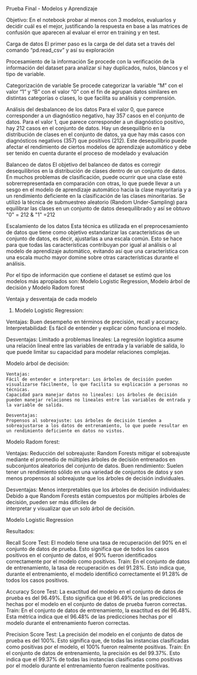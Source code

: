 Prueba Final - Modelos y Aprendizaje

Objetivo: En el notebook probar al menos con 3 modelos, evaluarlos y decidir cuál es el mejor, justificando la respuesta en base a las matrices de confusión que aparecen al evaluar el error en training y en test.

Carga de datos
El primer paso es la carga de del data set a través del comando “pd.read_csv” y así su exploración

Procesamiento de la información
Se procede con la verificación de la información del dataset para analizar si hay duplicados, nulos, blancos y el tipo de variable. 

Categorización de variable
Se procede categorizar la variable “M” con el valor “1” y “B” con el valor “0” con el fin de agrupan datos similares en distintas categorías o clases, lo que facilita su análisis y comprensión.

Análisis del desbalanceo de los datos
Para el valor 0, que parece corresponder a un diagnóstico negativo, hay 357 casos en el conjunto de datos. Para el valor 1, que parece corresponder a un diagnóstico positivo, hay 212 casos en el conjunto de datos.
Hay un desequilibrio en la distribución de clases en el conjunto de datos, ya que hay más casos con diagnósticos negativos (357) que positivos (212). Este desequilibrio puede afectar el rendimiento de ciertos modelos de aprendizaje automático y debe ser tenido en cuenta durante el proceso de modelado y evaluación

Balanceo de datos
El objetivo del balanceo de datos es corregir desequilibrios en la distribución de clases dentro de un conjunto de datos. En muchos problemas de clasificación, puede ocurrir que una clase esté sobrerrepresentada en comparación con otras, lo que puede llevar a un sesgo en el modelo de aprendizaje automático hacia la clase mayoritaria y a un rendimiento deficiente en la clasificación de las clases minoritarias. Se utilizó la técnica de submuestreo aleatorio (Random Under-Sampling) para equilibrar las clases en un conjunto de datos desequilibrado y así se obtuvo  "0" = 212 & "1" =212

Escalamiento de los datos
Esta técnica es utilizada en el preprocesamiento de datos que tiene como objetivo estandarizar las características de un conjunto de datos, es decir, ajustarlas a una escala común. Esto se hace para que todas las características contribuyan por igual al análisis o al modelo de aprendizaje automático, evitando así que una característica con una escala mucho mayor domine sobre otras características durante el análisis.

Por el tipo de información que contiene el dataset se estimó que los modelos más apropiados son: Modelo Logistic Regression, Modelo árbol de decisión y Modelo Radom forest

Ventaja y desventaja de cada modelo

1.	Modelo Logistic Regression:

Ventajas:
   Buen desempeño en términos de precisión, recall y accuracy.
  Interpretabilidad: Es fácil de entender y explicar cómo funciona el modelo.
  
  Desventajas:
   Limitado a problemas lineales: La regresión logística asume una relación lineal entre las variables de entrada y la variable de salida, lo que puede limitar su capacidad para 
   modelar relaciones complejas.

Modelo árbol de decisión:

    
    Ventajas:
    Fácil de entender e interpretar: Los árboles de decisión pueden visualizarse fácilmente, lo que facilita su explicación a personas no técnicas.
    Capacidad para manejar datos no lineales: Los árboles de decisión pueden manejar relaciones no lineales entre las variables de entrada y la variable de salida.
    
    Desventajas:
    Propensos al sobreajuste: Los árboles de decisión tienden a sobreajustarse a los datos de entrenamiento, lo que puede resultar en un rendimiento deficiente en datos no vistos.

Modelo Radom forest:
  
  Ventajas:
  Reducción del sobreajuste: Random Forests mitigar el sobreajuste mediante el promedio de múltiples árboles de decisión entrenados en subconjuntos aleatorios del conjunto de datos.
  Buen rendimiento: Suelen tener un rendimiento sólido en una variedad de conjuntos de datos y son menos propensos al sobreajuste que los árboles de decisión individuales.
  
  Desventajas:
  Menos interpretables que los árboles de decisión individuales: Debido a que Random Forests están compuestos por múltiples árboles de decisión, pueden ser más difíciles de       
  interpretar y visualizar que un solo árbol de decisión.


Modelo Logistic Regression

Resultados:

Recall Score 
Test: El modelo tiene una tasa de recuperación del 90% en el conjunto de datos de prueba. Esto significa que de todos los casos positivos en el conjunto de datos, el 90% fueron identificados correctamente por el modelo como positivos.
Train: En el conjunto de datos de entrenamiento, la tasa de recuperación es del 91.28%. Esto indica que, durante el entrenamiento, el modelo identificó correctamente el 91.28% de todos los casos positivos.

Accuracy Score
Test: La exactitud del modelo en el conjunto de datos de prueba es del 96.49%. Esto significa que el 96.49% de las predicciones hechas por el modelo en el conjunto de datos de prueba fueron correctas.
Train: En el conjunto de datos de entrenamiento, la exactitud es del 96.48%. Esta métrica indica que el 96.48% de las predicciones hechas por el modelo durante el entrenamiento fueron correctas.

Precision Score
Test: La precisión del modelo en el conjunto de datos de prueba es del 100%. Esto significa que, de todas las instancias clasificadas como positivas por el modelo, el 100% fueron realmente positivas.
Train: En el conjunto de datos de entrenamiento, la precisión es del 99.37%. Esto indica que el 99.37% de todas las instancias clasificadas como positivas por el modelo durante el entrenamiento fueron realmente positivas.


